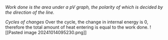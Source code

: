 *Work done is the area under a pV graph, the polarity of which is decided by the direction of the line.*

*Cycles of changes*
Over the cycle, the change in internal energy is 0, therefore the total amount of heat entering is equal to the work done.
![[Pasted image 20241014095230.png]]